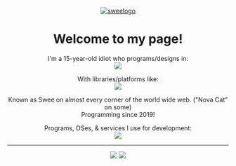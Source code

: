 <div align="center">

[![sweelogo](https://swee.codes/assets/sweebanner.png)](https://www.swee.codes)

# Welcome to my page!  

I'm a 15-year-old idiot who programs/designs in:  
<img src="https://skillicons.dev/icons?i=py,cs,html,css,js,ts,rust,php,go,ruby,lua,kotlin,bash,sqlite,md,svg&amp;perline=8" />  

With libraries/platforms like:  
<img src="https://skillicons.dev/icons?i=flask,gtk,qt,raspberrypi,discord,robloxstudio,rocket" />  

Known as Swee on almost every corner of the world wide web. ("Nova Cat" on some)  
Programming since 2019!  


Programs, OSes, & services I use for development:  
<img src="https://skillicons.dev/icons?i=linux,neovim,visualstudio,androidstudio,cloudflare" />  

---

[![](https://cdn.swee.codes/badges/sweecodes.svg)](https://swee.codes)
[![](https://cdn.swee.codes/badges/sweezero.svg)](https://zero.swee.codes)

</div>